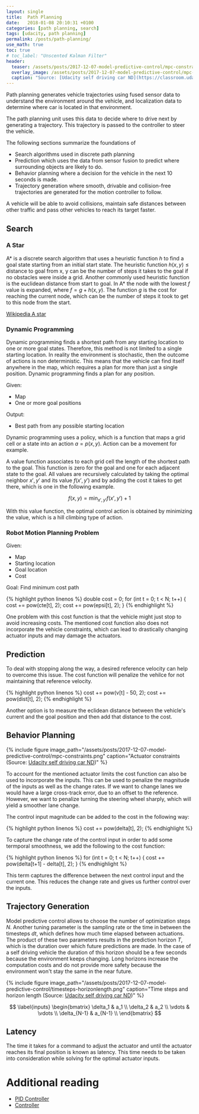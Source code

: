 ```yaml
---
layout: single
title:  Path Planning
date:   2018-01-08 20:10:31 +0100
categories: [path planning, search]
tags: [udacity, path planning]
permalink: /posts/path-planning/
use_math: true
toc: true
# toc_label: "Unscented Kalman Filter"
header:
  teaser: /assets/posts/2017-12-07-model-predictive-control/mpc-constraints.png
  overlay_image: /assets/posts/2017-12-07-model-predictive-control/mpc-constraints.png
  caption: "Source: [Udacity self driving car ND](https://classroom.udacity.com/nanodegrees/nd013/parts/40f38239-66b6-46ec-ae68-03afd8a601c8/modules/f1820894-8322-4bb3-81aa-b26b3c6dcbaf/lessons/af4fcd4f-eb1f-43d8-82b3-17bb1e71695f/concepts/e0c4c6fd-18e6-45b4-bdb8-867909908119)"
---
```



Path planning generates vehicle trajectories using fused sensor data to understand the environment around the vehicle,
and localization data to determine where car is located in that environment. 

The path planning unit uses this data to decide where to drive next by generating a trajectory. 
This trajectory is passed to the controller to steer the vehicle.

The following sections summarize the foundations of
- Search algorithms used in discrete path planning
- Prediction which uses the data from sensor fusion to predict where surrounding objects are likely to do.
- Behavior planning where a decision for the vehicle in the next 10 seconds is made.
- Trajectory generation where smooth, drivable and collision-free trajectories are generated for the motion controller to follow.

A vehicle will be able to avoid collisions, maintain safe distances between other traffic and pass other vehicles to reach its target faster.

## Search

### A Star

A* is a discrete search algorithm that uses a heuristic function $h$ to find a goal state starting from an initial start state.
The heuristic function $h(x,y) \leq \text{distance to goal from x, y}$ can be the number of steps it takes to the goal if no obstacles were inside a grid.
Another commonly used heuristic function is the euclidean distance from start to goal.
In A* the node with the lowest $f$ value is expanded, where $f = g + h(x,y)$.
The function $g$ is the cost for reaching the current node, which can be the number of steps it took to get to this node from the start.

[Wikipedia A star](https://en.wikipedia.org/wiki/A*_search_algorithm#Pseudocode)

### Dynamic Programming

Dynamic programming finds a shortest path from any starting location to one or more goal states.
Therefore, this method is not limited to a single starting location.
In reality the environment is stochastic, then the outcome of actions is non deterministic.
This means that the vehicle can find itself anywhere in the map, which requires a plan for more than just a single position.
Dynamic programming finds a plan for any position.

Given:
- Map
- One or more goal positions

Output:
- Best path from any possible starting location

Dynamic programming uses a policy, which is a function that maps a grid cell or a state into an action $a = p(x,y)$.
Action can be a movement for example.

A value function associates to each grid cell the length of the shortest path to the goal.
This function is zero for the goal and one for each adjacent state to the goal.
All values are recursively calculated by taking the optimal neighbor $x', y'$
and its value $f(x', y')$ and by adding the cost it takes to get there, which is one in the following example.

$$
f(x,y) = \min_{x', y'} f(x', y') + 1
$$

With this value function, the optimal control action is obtained by minimizing the value, which is a hill climbing type of action.


### Robot Motion Planning Problem

Given:
- Map
- Starting location
- Goal location
- Cost

Goal: Find minimum cost path

{% highlight python linenos %}
double cost = 0;
for (int t = 0; t < N; t++) {
    cost += pow(cte[t], 2);
    cost += pow(epsi[t], 2);
}
{% endhighlight %}

One problem with this cost function is that the vehicle might just stop to avoid increasing costs.
The mentioned cost function also does not incorporate the vehicle constraints, which can lead to drastically
changing actuator inputs and may damage the actuators.

## Prediction

To deal with stopping along the way, a desired reference velocity can help to overcome this issue.
The cost function will penalize the vehilce for not maintaining that reference velocity.

{% highlight python linenos %}
cost += pow(v[t] - 50, 2);
cost += pow(dist[t], 2);
{% endhighlight %}

Another option is to measure the eclidean distance between the vehicle's current and the goal position and then add that distance to the cost.

## Behavior Planning


{% include figure image_path="/assets/posts/2017-12-07-model-predictive-control/mpc-constraints.png" caption="Actuator constraints (Source: [Udacity self driving car ND](https://classroom.udacity.com/nanodegrees/nd013/parts/40f38239-66b6-46ec-ae68-03afd8a601c8/modules/f1820894-8322-4bb3-81aa-b26b3c6dcbaf/lessons/338b458f-7ebf-449c-9ad1-611eb933b076/concepts/5df9cd1c-b111-48e5-857c-7547f82dac0c))" %}

To account for the mentioned actuator limits the cost function can also be used to incorporate the inputs.
This can be used to penalize the magnitude of the inputs as well as the change rates.
If we want to change lanes we would have a large cross-track error, due to an offset to the reference.
However, we want to penalize turning the steering wheel sharply, which will yield a smoother lane change.

The control input magnitude can be added to the cost in the following way:

{% highlight python linenos %}
cost += pow(delta[t], 2);
{% endhighlight %}

To capture the change rate of the control input in order to add some termporal smoothness, we add the following to the cost function:

{% highlight python linenos %}
for (int t = 0; t < N; t++) {
    cost += pow(delta[t+1] - delta[t], 2);
}
{% endhighlight %}

This term captures the difference between the next control input and the current one. This reduces the change rate and gives us further control over the inputs.


## Trajectory Generation

Model predictive control allows to choose the number of optimization steps $N$.
Another tuning parameter is the sampling rate or the time in between the timesteps $dt$, which defines how much time elapsed between actuations.
The product of these two parameters results in the prediction horizon $T$, which is the duration over which future predictions are made.
In the case of a self driving vehicle the duration of this horizon should be a few seconds because the environment keeps changing.
Long horizons increase the computation costs and do not provide more safety because the environment won't stay the same in the near future.

{% include figure image_path="/assets/posts/2017-12-07-model-predictive-control/timesteps-horizonlength.png" caption="Time steps and horizon length (Source: [Udacity self driving car ND](https://classroom.udacity.com/nanodegrees/nd013/parts/40f38239-66b6-46ec-ae68-03afd8a601c8/modules/f1820894-8322-4bb3-81aa-b26b3c6dcbaf/lessons/338b458f-7ebf-449c-9ad1-611eb933b076/concepts/00154b2e-bc08-4d00-b47e-c4209e3bbdc7))" %}

$$
\label{inputs}
\begin{bmatrix}
\delta_1 & a_1 \\
\delta_2 & a_2 \\
\vdots & \vdots \\
\delta_{N-1} & a_{N-1} \\
\end{bmatrix}
$$

## Latency

The time it takes for a command to adjust the actuator and until the actuator reaches its final position is known as latency.
This time needs to be taken into consideration while solving for the optimal actuator inputs.

# Additional reading

- [PID Controller](https://en.wikipedia.org/wiki/PID_controller)
- [Controller](https://de.wikipedia.org/wiki/Regler)
